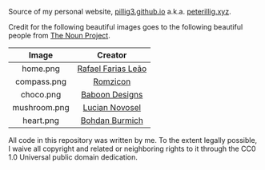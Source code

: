 Source of my personal website, [pillig3.github.io](https://pillig3.github.io) a.k.a. [peterillig.xyz](https://peterillig.xyz).

Credit for the following beautiful images goes to the following beautiful
people from [The Noun Project](https://thenounproject.com).


Image                                     | Creator
:----------------------------------------:|:----------------------------------------:
home.png                                  | [Rafael Farias Leão](https://thenounproject.com/rafaleao)
compass.png                               | [Romzicon](https://thenounproject.com/romzicon)
choco.png                                 | [Baboon Designs](https://thenounproject.com/baboondesigns)
mushroom.png                              | [Lucian Novosel](https://thenounproject.com/lucian.novosel)
heart.png                                 | [Bohdan Burmich](http://thenounproject.com/b4bb)


All code in this repository was written by me. To the extent legally possible,
I waive all copyright and related or neighboring rights to it through the
CC0 1.0 Universal public domain dedication.
